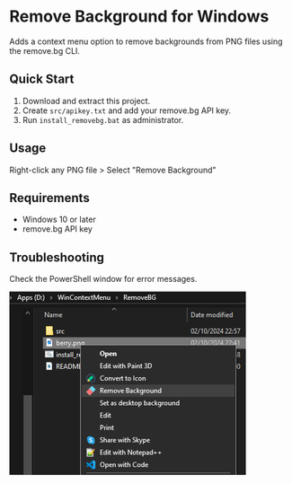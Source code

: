 # Remove Background for Windows

Adds a context menu option to remove backgrounds from PNG files using the remove.bg CLI.

## Quick Start

1. Download and extract this project.
2. Create `src/apikey.txt` and add your remove.bg API key.
3. Run `install_removebg.bat` as administrator.

## Usage

Right-click any PNG file > Select "Remove Background"

## Requirements

- Windows 10 or later
- remove.bg API key

## Troubleshooting

Check the PowerShell window for error messages.

![Context Menu](./res/imgs/menu.png)